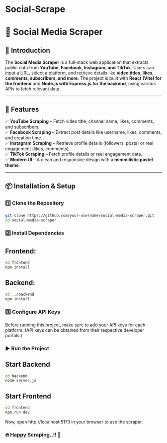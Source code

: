 ﻿# Social-Scrape

# 📌 Social Media Scraper

## 🔹 Introduction
The **Social Media Scraper** is a full-stack web application that extracts public data from **YouTube, Facebook, Instagram, and TikTok**. Users can input a URL, select a platform, and retrieve details like **video titles, likes, comments, subscribers, and more**. The project is built with **React (Vite) for the frontend** and **Node.js with Express.js for the backend**, using various APIs to fetch relevant data.

---

## 🚀 Features
✅ **YouTube Scraping** – Fetch video title, channel name, likes, comments, and subscribers.  
✅ **Facebook Scraping** – Extract post details like username, likes, comments, and creation time.  
✅ **Instagram Scraping** – Retrieve profile details (followers, posts) or reel engagement (likes, comments).  
✅ **TikTok Scraping** – Fetch profile details or reel engagement data.  
✅ **Modern UI** – A clean and responsive design with a **minimilistic pastel theme**.  

---

## 📦 Installation & Setup

### 1️⃣ Clone the Repository
```sh
git clone https://github.com/your-username/social-media-scraper.git
cd social-media-scraper
```

### 2️⃣ Install Dependencies
## Frontend:
```sh
cd frontend
npm install
```
## Backend:
```sh
cd ../backend
npm install
```

### 3️⃣ Configure API Keys
Before running this project, make sure to add your API keys for each platform.
(API keys can be obtained from their respective developer portals.)

### ▶️ Run the Project
## Start Backend
```sh
cd backend
node server.js
```
## Start Frontend
```sh
cd frontend
npm run dev
```
Now, open http://localhost:5173 in your browser to use the scraper.

### 🔥 Happy Scraping..!! 🚀








